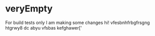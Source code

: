 # veryEmpty
For build tests only
I am making some changes
hi!
vfesbnhfrbgfrsgng
htgrwy8 dc abyu vfsbas kefghawer['
